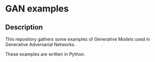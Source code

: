 # GAN examples

## Description

This repository gathers some examples of Generative Models used in Generative Adversarial Networks.

These examples are written in Python.
